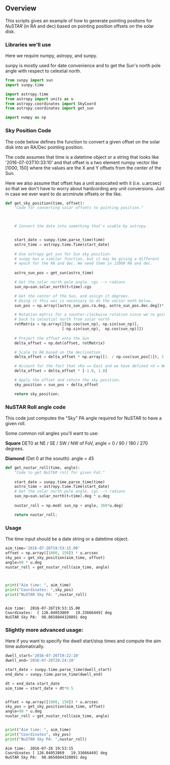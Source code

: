 
## Overview

This scripts gives an example of how to generate pointing positons for *NuSTAR* (in RA and dec) based on pointing position offsets on the solar disk.

### Libraries we'll use

Here we require numpy, astropy, and sunpy.

sunpy is mostly used for date convenience and to get the Sun's north pole angle with respect to celestial north.


```python
from sunpy import sun
import sunpy.time

import astropy.time
from astropy import units as u
from astropy.coordinates import SkyCoord
from astropy.coordinates import get_sun

import numpy as np
```

### Sky Position Code
The code below defines the function to convert a given offset on the solar disk into an RA/Dec pointing position.

The code assumes that time is a datetime object or a string that looks like '2016-07-03T10:33:10' and that offset is a two element numpy vector like [1000, 150] where the values are the X and Y offsets from the center of the Sun.

Here we also assume that offset has a unit assocaited with it (i.e. u.arcsec) so that we don't have to worry about hardcording any unit conversions. Just in case we ever want to do arcminute offsets or the like.


```python
def get_sky_position(time, offset):
    "Code for converting solar offsets to pointing position."

    

    # Convert the date into something that's usable by astropy.


    start_date = sunpy.time.parse_time(time)
    astro_time = astropy.time.Time(start_date)
    
    # Use astropy get_sun for Sun sky position.
    # sunpy has a similar function, but it may be giving a different
    # epoch for the RA and dec. We need them in J2000 RA and dec.
    
    astro_sun_pos = get_sun(astro_time)

    # Get the solar north pole angle. cgs --> radians
    sun_np=sun.solar_north(t=time).cgs

    # Get the center of the Sun, and assign it degrees.
    # Doing it this was is necessary to do the vector math below.
    sun_pos = np.array([astro_sun_pos.ra.deg, astro_sun_pos.dec.deg])* u.deg

    # Rotation matrix for a counter-clockwise rotation since we're going
    # back to celestial north from solar north
    rotMatrix = np.array([[np.cos(sun_np), np.sin(sun_np)], 
                         [-np.sin(sun_np),  np.cos(sun_np)]])
    
    # Project the offset onto the Sun
    delta_offset = np.dot(offset, rotMatrix)

    # Scale to RA based on the declination.
    delta_offset = delta_offset * np.array([1. / np.cos(sun_pos[1]), 1.])

    # Account for the fact that +Ra == East and we have defined +X = West
    delta_offset = delta_offset * [-1.0, 1.0]

    # Apply the offset and return the sky position.
    sky_position = sun_pos + delta_offset

    return sky_position;
```

### NuSTAR Roll angle code

This code just computes the "Sky" PA angle required for NuSTAR to have a given roll.

Some common roll angles you'll want to use:


**Square** DET0 at NE / SE / SW / NW of FoV, angle = 0 / 90 / 180 / 270 degrees.

**Diamond** (Det 0 at the soouth): angle = 45






```python
def get_nustar_roll(time, angle):
    "Code to get NuSTAR roll for given FoV."
        
    start_date = sunpy.time.parse_time(time)
    astro_time = astropy.time.Time(start_date)
    # Get the solar north pole angle. cgs --> radians
    sun_np=sun.solar_north(t=time).deg * u.deg
        
    nustar_roll = np.mod( sun_np + angle, 360*u.deg)

    return nustar_roll;
```

### Usage
The time input should be a date string or a datetime object.


```python
aim_time='2016-07-26T19:53:15.00'
offset = np.array([1000, 150]) * u.arcsec
sky_pos = get_sky_position(aim_time, offset)
angle=90 * u.deg
nustar_roll = get_nustar_roll(aim_time, angle)



print("Aim time: ", aim_time)
print("Coordinates: ",sky_pos)
print("NuSTAR Sky PA: ",nustar_roll)



```

    Aim time:  2016-07-26T19:53:15.00
    Coordinates:  [ 126.04053869   19.33666449] deg
    NuSTAR Sky PA:  98.8658844320891 deg


### Slightly more advanced usage:

Here if you want to specify the dwell start/stop times and compute the aim time automatically.


```python
dwell_start='2016-07-26T19:22:10'
dwell_end='2016-07-26T20:24:20'

start_date = sunpy.time.parse_time(dwell_start)
end_date = sunpy.time.parse_time(dwell_end)

dt = end_date-start_date
aim_time = start_date + dt*0.5


offset = np.array([1000, 150]) * u.arcsec
sky_pos = get_sky_position(aim_time, offset)
angle=90 * u.deg
nustar_roll = get_nustar_roll(aim_time, angle)


print("Aim time: ", aim_time)
print("Coordinates", sky_pos)
print("NuSTAR Sky PA: ",nustar_roll)

```

    Aim time:  2016-07-26 19:53:15
    Coordinates [ 126.04053869   19.33666449] deg
    NuSTAR Sky PA:  98.8658844320891 deg



```python

```
